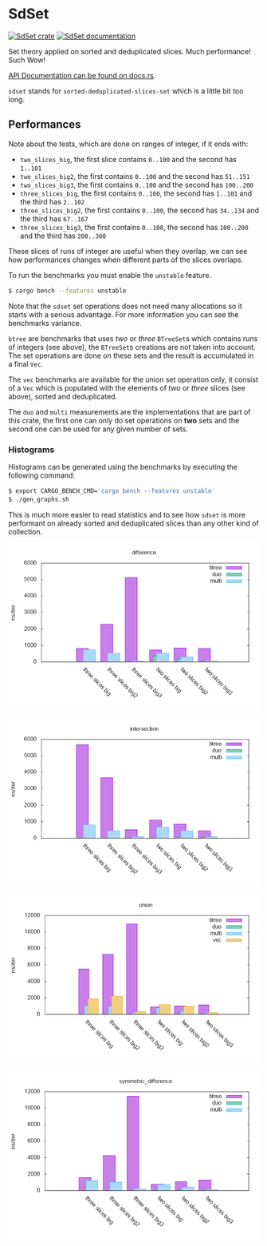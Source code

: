 # SdSet

[![SdSet crate](https://img.shields.io/crates/v/sdset.svg)](https://crates.io/crates/sdset)
[![SdSet documentation](https://docs.rs/sdset/badge.svg)](https://docs.rs/sdset)

Set theory applied on sorted and deduplicated slices. Much performance! Such Wow!

[API Documentation can be found on docs.rs](https://docs.rs/sdset).

`sdset` stands for `sorted-deduplicated-slices-set` which is a little bit too long.

## Performances

Note about the tests, which are done on ranges of integer, if it ends with:
  - `two_slices_big`, the first slice contains `0..100` and the second has `1..101`
  - `two_slices_big2`, the first contains `0..100` and the second has `51..151`
  - `two_slices_big3`, the first contains `0..100` and the second has `100..200`
  - `three_slices_big`, the first contains `0..100`, the second has `1..101` and the third has `2..102`
  - `three_slices_big2`, the first contains `0..100`, the second has `34..134` and the third has `67..167`
  - `three_slices_big3`, the first contains `0..100`, the second has `100..200` and the third has `200..300`

These slices of runs of integer are useful when they overlap, we can see how performances changes when different parts of the slices overlaps.

To run the benchmarks you must enable the `unstable` feature.

```bash
$ cargo bench --features unstable
```

Note that the `sdset` set operations does not need many allocations so it starts with a serious advantage. For more information you can see the benchmarks variance.

`btree` are benchmarks that uses *two* or *three* `BTreeSet`s which contains runs of integers (see above), the `BTreeSet`s creations are not taken into account. The set operations are done on these sets and the result is accumulated in a final `Vec`.

The `vec` benchmarks are available for the union set operation only, it consist of a `Vec` which is populated with the elements of *two* or *three* slices (see above), sorted and deduplicated.

The `duo` and `multi` measurements are the implementations that are part of this crate, the first one can only do set operations on **two** sets and the second one can be used for any given number of sets.

### Histograms

Histograms can be generated using the benchmarks by executing the following command:

```bash
$ export CARGO_BENCH_CMD='cargo bench --features unstable'
$ ./gen_graphs.sh
```

This is much more easier to read statistics and to see how `sdset` is more performant on already sorted and deduplicated slices than any other kind of collection.

![difference benchmarks](misc/difference.png)

![intersection benchmarks](misc/intersection.png)

![union benchmarks](misc/union.png)

![symmetric difference benchmarks](misc/symmetric_difference.png)